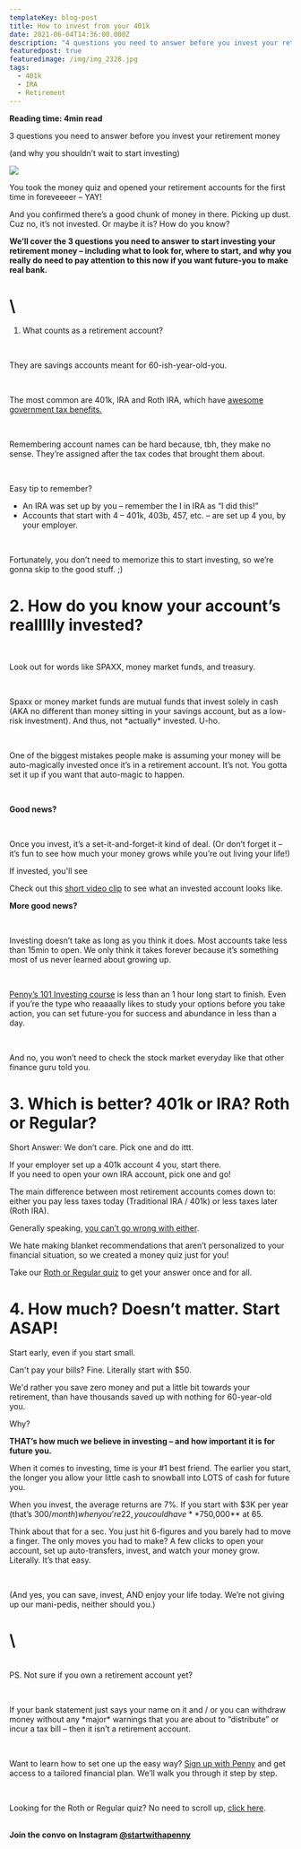```yaml
---
templateKey: blog-post
title: How to invest from your 401k
date: 2021-06-04T14:36:00.000Z
description: "4 questions you need to answer before you invest your retirement money "
featuredpost: true
featuredimage: /img/img_2328.jpg
tags:
  - 401k
  - IRA
  - Retirement
---
```

**Reading time: 4min read**

3 questions you need to answer before you invest your retirement money

(and why you shouldn’t wait to start investing) 

![](/img/img_2328.jpg)

You took the money quiz and opened your retirement accounts for the first time in foreveeeer – YAY!  

And you confirmed there’s a good chunk of money in there. Picking up dust.\
Cuz no, it’s not invested. Or maybe it is? How do you know?

**We’ll cover the 3 questions you need to answer to start investing your retirement money – including what to look for, where to start, and why you really do need to pay attention to this now if you want future-you to make real bank.** 

# \
1. What counts as a retirement account?

 

They are savings accounts meant for 60-ish-year-old-you.

 

The most common are 401k, IRA and Roth IRA, which have [awesome government tax benefits.](https://blog.penny-finance.com/blog/2021-04-06-401k-ira-wtf-2/)

 

Remembering account names can be hard because, tbh, they make no sense. They’re assigned after the tax codes that brought them about. 

 

Easy tip to remember? 

* An IRA was set up by you – remember the I in IRA as “I did this!”
* Accounts that start with 4 – 401k, 403b, 457, etc. – are set up 4 you, by your employer.

 

Fortunately, you don’t need to memorize this to start investing, so we’re gonna skip to the good stuff. ;)

# 2. How do you know your account’s reallllly invested?

 

Look out for words like SPAXX, money market funds, and treasury. 

 

Spaxx or money market funds are mutual funds that invest solely in cash (AKA no different than money sitting in your savings account, but as a low-risk investment). And thus, not \*actually\* invested. U-ho.

 

One of the biggest mistakes people make is assuming your money will be auto-magically invested once it’s in a retirement account. It’s not. You gotta set it up if you want that auto-magic to happen. 

 

**Good news?** 

 

Once you invest, it’s a set-it-and-forget-it kind of deal. (Or don’t forget it – it’s fun to see how much your money grows while you’re out living your life!)

If invested, you'll see  

Check out this [short video clip](https://www.loom.com/share/61f7c640d483472fab2263acd390c06e) to see what an invested account looks like. 

**More good news?** 

 

Investing doesn’t take as long as you think it does. Most accounts take less than 15min to open. We only think it takes forever because it’s something most of us never learned about growing up.

 

[Penny’s 101 Investing course](https://penny-finance.com/products) is less than an 1 hour long start to finish. Even if you’re the type who reaaaally likes to study your options before you take action, you can set future-you for success and abundance in less than a day. 

 

And no, you won’t need to check the stock market everyday like that other finance guru told you.

# 3. Which is better? 401k or IRA? Roth or Regular?



Short Answer: We don’t care. Pick one and do ittt.



If your employer set up a 401k account 4 you, start there.\
If you need to open your own IRA account, pick one and go! 



The main difference between most retirement accounts comes down to: either you pay less taxes today (Traditional IRA / 401k) or less taxes later (Roth IRA).



Generally speaking, [you can’t go wrong with either](https://blog.penny-finance.com/blog/2021-04-06-401k-ira-wtf-2/). 



We hate making blanket recommendations that aren’t personalized to your financial situation, so we created a money quiz just for you!



Take our [Roth or Regular quiz](penny-finance.com/profile) to get your answer once and for all.

# 4. How much? Doesn’t matter. Start ASAP!



Start early, even if you start small.



Can't pay your bills? Fine. Literally start with $50. 



We'd rather you save zero money and put a little bit towards your retirement, than have thousands saved up with nothing for 60-year-old you. 



Why? 

**THAT’s how much we believe in investing – and how important it is for future you.** 



When it comes to investing, time is your #1 best friend. The earlier you start, the longer you allow your little cash to snowball into LOTS of cash for future you. 



When you invest, the average returns are 7%. If you start with $3K per year (that’s $300/month) when you’re 22, you could have **$750,000** at 65.



Think about that for a sec. You just hit 6-figures and you barely had to move a finger. The only moves you had to make? A few clicks to open your account, set up auto-transfers, invest, and watch your money grow. Literally. It’s that easy. 

 

(And yes, you can save, invest, AND enjoy your life today. We’re not giving up our mani-pedis, neither should you.)

# \
\
PS. Not sure if you own a retirement account yet? 

 

If your bank statement just says your name on it and / or you can withdraw money without any \*major\* warnings that you are about to “distribute” or incur a tax bill – then it isn’t a retirement account. 

 

Want to learn how to set one up the easy way? [Sign up with Penny](https://penny-finance.com/) and get access to a tailored financial plan. We’ll walk you through it step by step. 

 

Looking for the Roth or Regular quiz? No need to scroll up, [click here](https://www.penny-finance.com/profile). 

**\
Join the convo on Instagram [@startwithapenny](https://www.instagram.com/startwithapenny/)**